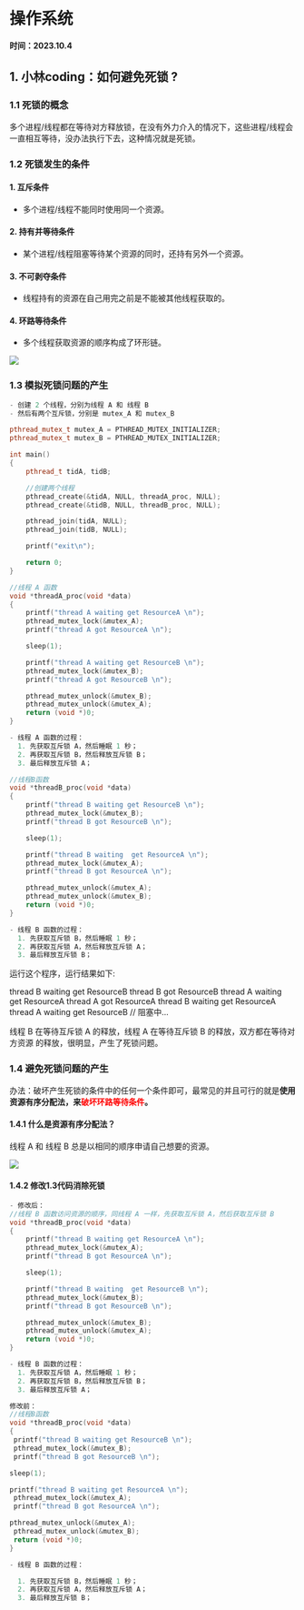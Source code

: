 # 操作系统

**时间：2023.10.4**

## 1. 小林coding：如何避免死锁 ?

### 1.1 死锁的概念

多个进程/线程都在等待对方释放锁，在没有外力介入的情况下，这些进程/线程会一直相互等待，没办法执行下去，这种情况就是死锁。

### 1.2 死锁发生的条件

#### 1. 互斥条件

- 多个进程/线程不能同时使用同一个资源。

#### 2.  持有并等待条件

- 某个进程/线程阻塞等待某个资源的同时，还持有另外一个资源。

#### 3. 不可剥夺条件

- 线程持有的资源在自己用完之前是不能被其他线程获取的。

#### 4. 环路等待条件

- 多个线程获取资源的顺序构成了环形链。

![](https://cdn.xiaolincoding.com/gh/xiaolincoder/ImageHost4@main/%E6%93%8D%E4%BD%9C%E7%B3%BB%E7%BB%9F/%E6%AD%BB%E9%94%81/%E7%8E%AF%E8%B7%AF%E7%AD%89%E5%BE%85%E6%9D%A1%E4%BB%B6.png)

### 1.3 模拟死锁问题的产生

```cpp
- 创建 2 个线程，分别为线程 A 和 线程 B
- 然后有两个互斥锁，分别是 mutex_A 和 mutex_B

pthread_mutex_t mutex_A = PTHREAD_MUTEX_INITIALIZER;
pthread_mutex_t mutex_B = PTHREAD_MUTEX_INITIALIZER;

int main()
{
    pthread_t tidA, tidB;

    //创建两个线程
    pthread_create(&tidA, NULL, threadA_proc, NULL);
    pthread_create(&tidB, NULL, threadB_proc, NULL);

    pthread_join(tidA, NULL);
    pthread_join(tidB, NULL);

    printf("exit\n");

    return 0;
}
```

```cpp
//线程 A 函数
void *threadA_proc(void *data)
{
    printf("thread A waiting get ResourceA \n");
    pthread_mutex_lock(&mutex_A);
    printf("thread A got ResourceA \n");

    sleep(1);

    printf("thread A waiting get ResourceB \n");
    pthread_mutex_lock(&mutex_B);
    printf("thread A got ResourceB \n");

    pthread_mutex_unlock(&mutex_B);
    pthread_mutex_unlock(&mutex_A);
    return (void *)0;
}

- 线程 A 函数的过程：
  1. 先获取互斥锁 A，然后睡眠 1 秒；
  2. 再获取互斥锁 B，然后释放互斥锁 B；
  3. 最后释放互斥锁 A；
```

```cpp
//线程B函数
void *threadB_proc(void *data)
{
    printf("thread B waiting get ResourceB \n");
    pthread_mutex_lock(&mutex_B);
    printf("thread B got ResourceB \n");

    sleep(1);

    printf("thread B waiting  get ResourceA \n");
    pthread_mutex_lock(&mutex_A);
    printf("thread B got ResourceA \n");

    pthread_mutex_unlock(&mutex_A);
    pthread_mutex_unlock(&mutex_B);
    return (void *)0;
}

- 线程 B 函数的过程：
  1. 先获取互斥锁 B，然后睡眠 1 秒；
  2. 再获取互斥锁 A，然后释放互斥锁 A；
  3. 最后释放互斥锁 B；
```

运行这个程序，运行结果如下:

thread B waiting get ResourceB 
thread B got ResourceB 
thread A waiting get ResourceA 
thread A got ResourceA 
thread B waiting get ResourceA 
thread A waiting get ResourceB 
// 阻塞中... 

线程 B 在等待互斥锁 A 的释放，线程 A 在等待互斥锁 B 的释放，双方都在等待对方资源
的释放，很明显，产生了死锁问题。

### 1.4 避免死锁问题的产生

办法：破坏产生死锁的条件中的任何一个条件即可，最常见的并且可行的就是**使用资源有序分配法，来<font color="red">破坏环路等待条件</font>。**

#### 1.4.1  什么是资源有序分配法？

线程 A 和 线程 B 总是以相同的顺序申请自己想要的资源。

![](https://cdn.xiaolincoding.com/gh/xiaolincoder/ImageHost4@main/%E6%93%8D%E4%BD%9C%E7%B3%BB%E7%BB%9F/%E6%AD%BB%E9%94%81/%E8%B5%84%E6%BA%90%E6%9C%89%E5%BA%8F%E5%88%86%E9%85%8D.png)

#### 1.4.2  修改1.3代码消除死锁

```cpp
- 修改后：
//线程 B 函数访问资源的顺序，同线程 A 一样，先获取互斥锁 A，然后获取互斥锁 B
void *threadB_proc(void *data)
{
    printf("thread B waiting get ResourceA \n");
    pthread_mutex_lock(&mutex_A);
    printf("thread B got ResourceA \n");

    sleep(1);

    printf("thread B waiting  get ResourceB \n");
    pthread_mutex_lock(&mutex_B);
    printf("thread B got ResourceB \n");

    pthread_mutex_unlock(&mutex_B);
    pthread_mutex_unlock(&mutex_A);
    return (void *)0;
}

- 线程 B 函数的过程：
  1. 先获取互斥锁 A，然后睡眠 1 秒；
  2. 再获取互斥锁 B，然后释放互斥锁 B；
  3. 最后释放互斥锁 A；
```

```cpp
修改前：
//线程B函数
void *threadB_proc(void *data)
{
 printf("thread B waiting get ResourceB \n");
 pthread_mutex_lock(&mutex_B);
 printf("thread B got ResourceB \n");

sleep(1);

printf("thread B waiting get ResourceA \n");
 pthread_mutex_lock(&mutex_A);
 printf("thread B got ResourceA \n");

pthread_mutex_unlock(&mutex_A);
 pthread_mutex_unlock(&mutex_B);
 return (void *)0;
}

- 线程 B 函数的过程：

  1. 先获取互斥锁 B，然后睡眠 1 秒；
  2. 再获取互斥锁 A，然后释放互斥锁 A；
  3. 最后释放互斥锁 B；
```
